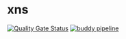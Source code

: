 # xns

[![Quality Gate Status](https://sonarcloud.io/api/project_badges/measure?project=emilancius_xns&metric=alert_status)](https://sonarcloud.io/dashboard?id=emilancius_xns)
[![buddy pipeline](https://app.buddy.works/xns-space/xns/pipelines/pipeline/274945/badge.svg?token=9e5ee943bf9b1195a8429a59021b750c3e7605f72829e16eb812af4b269bfe92 "buddy pipeline")](https://app.buddy.works/xns-space/xns/pipelines/pipeline/274945)
